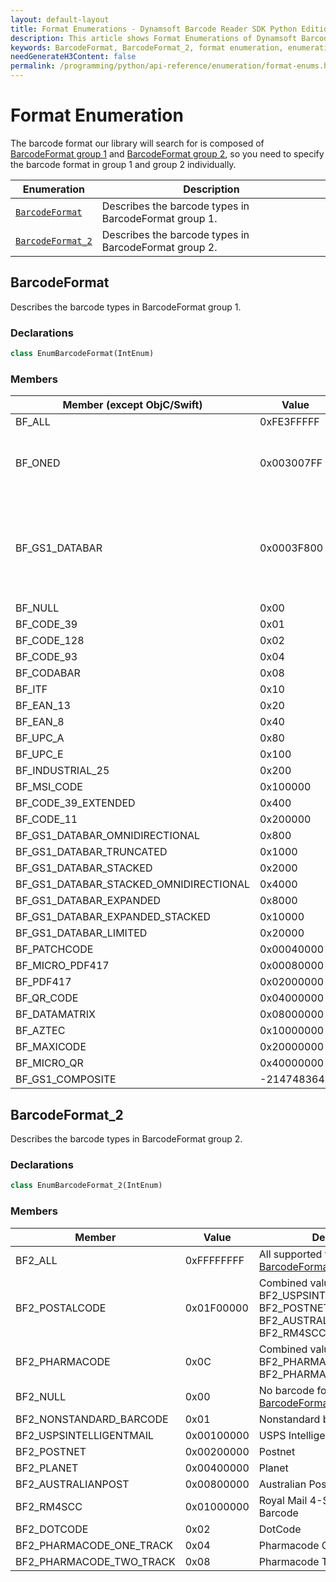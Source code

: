 ```yaml
---
layout: default-layout
title: Format Enumerations - Dynamsoft Barcode Reader SDK Python Edition
description: This article shows Format Enumerations of Dynamsoft Barcode Reader.
keywords: BarcodeFormat, BarcodeFormat_2, format enumeration, enumeration
needGenerateH3Content: false
permalink: /programming/python/api-reference/enumeration/format-enums.html
---
```


# Format Enumeration

The barcode format our library will search for is composed of [BarcodeFormat group 1](#barcodeformat) and [BarcodeFormat group 2](#barcodeformat_2), so you need to specify the barcode format in group 1 and group 2 individually.

| Enumeration | Description |
|-------------|-------------|
| [`BarcodeFormat`](#barcodeformat) | Describes the barcode types in BarcodeFormat group 1. |
| [`BarcodeFormat_2`](#barcodeformat_2) | Describes the barcode types in BarcodeFormat group 2. |

## BarcodeFormat

Describes the barcode types in BarcodeFormat group 1.

### Declarations

```python
class EnumBarcodeFormat(IntEnum)
```


### Members

| Member (except ObjC/Swift) | Value | Description |
| -------------------------- | ----- | ----------- |
| BF_ALL | 0xFE3FFFFF | All supported formats in [BarcodeFormat group 1](#barcodeformat). |
| BF_ONED | 0x003007FF | Combined value of BF_CODABAR, BF_CODE_128, BF_CODE_39, BF_CODE_39_Extended, BF_CODE_93, BF_EAN_13, BF_EAN_8, INDUSTRIAL_25, BF_ITF, BF_UPC_A, BF_UPC_E, BF_MSI_CODE, BF_CODE_11. |
| BF_GS1_DATABAR | 0x0003F800 | Combined value of BF_GS1_DATABAR_OMNIDIRECTIONAL, BF_GS1_DATABAR_TRUNCATED, BF_GS1_DATABAR_STACKED, BF_GS1_DATABAR_STACKED_OMNIDIRECTIONAL, BF_GS1_DATABAR_EXPANDED, BF_GS1_DATABAR_EXPANDED_STACKED, BF_GS1_DATABAR_LIMITED. |
| BF_NULL | 0x00 | No barcode format in [BarcodeFormat group 1](#barcodeformat). |
| BF_CODE_39 | 0x01 | Code 39 |
| BF_CODE_128 | 0x02 | Code 128 |
| BF_CODE_93 | 0x04 | Code 93 |
| BF_CODABAR | 0x08 | Codabar |
| BF_ITF  | 0x10 | ITF |
| BF_EAN_13 | 0x20 | EAN-13 |
| BF_EAN_8 | 0x40 | EAN-8 |
| BF_UPC_A | 0x80 | UPC-A |
| BF_UPC_E | 0x100 | UPC-E |
| BF_INDUSTRIAL_25 | 0x200 | Industrial 2 of 5 |
| BF_MSI_CODE | 0x100000 | MSI Code |
| BF_CODE_39_EXTENDED | 0x400 | Code 39 Extended |
| BF_CODE_11 | 0x200000 | Code 11 |
| BF_GS1_DATABAR_OMNIDIRECTIONAL | 0x800 | GS1 Databar Omnidirectional |
| BF_GS1_DATABAR_TRUNCATED | 0x1000 | GS1 Databar Truncated |
| BF_GS1_DATABAR_STACKED | 0x2000 | GS1 Databar Stacked |
| BF_GS1_DATABAR_STACKED_OMNIDIRECTIONAL | 0x4000 | GS1 Databar Stacked Omnidirectional |
| BF_GS1_DATABAR_EXPANDED | 0x8000 | GS1 Databar Expanded |
| BF_GS1_DATABAR_EXPANDED_STACKED | 0x10000 | GS1 Databar Expaned Stacked |
| BF_GS1_DATABAR_LIMITED | 0x20000 | GS1 Databar Limited |
| BF_PATCHCODE | 0x00040000 | Patch code |
| BF_MICRO_PDF417 | 0x00080000 | Micro PDF417 |
| BF_PDF417 | 0x02000000 | PDF417 |
| BF_QR_CODE | 0x04000000 | QRCode |
| BF_DATAMATRIX | 0x08000000 | DataMatrix |
| BF_AZTEC | 0x10000000 | AZTEC |
| BF_MAXICODE | 0x20000000 | MAXICODE |
| BF_MICRO_QR | 0x40000000 | Micro QR Code |
| BF_GS1_COMPOSITE | -2147483648 | GS1 Composite Code |

## BarcodeFormat_2

Describes the barcode types in BarcodeFormat group 2.

### Declarations

```python
class EnumBarcodeFormat_2(IntEnum)
```


### Members

| Member | Value | Description |
| -------------- | ----- | ----------- |
| BF2_ALL | 0xFFFFFFFF | All supported formats in [BarcodeFormat group 2](#barcodeformat_2). |
| BF2_POSTALCODE | 0x01F00000 | Combined value of BF2_USPSINTELLIGENTMAIL, BF2_POSTNET, BF2_PLANET, BF2_AUSTRALIANPOST, BF2_RM4SCC. |
| BF2_PHARMACODE | 0x0C | Combined value of BF2_PHARMACODE_ONE_TRACK, BF2_PHARMACODE_TWO_TRACK. |
| BF2_NULL | 0x00 | No barcode format in [BarcodeFormat group 2](#barcodeformat_2). |
| BF2_NONSTANDARD_BARCODE | 0x01 | Nonstandard barcode |
| BF2_USPSINTELLIGENTMAIL | 0x00100000 | USPS Intelligent Mail |
| BF2_POSTNET | 0x00200000 | Postnet |
| BF2_PLANET | 0x00400000 | Planet |
| BF2_AUSTRALIANPOST | 0x00800000 | Australian Post |
| BF2_RM4SCC | 0x01000000 | Royal Mail 4-State Customer Barcode |
| BF2_DOTCODE | 0x02 | DotCode |
| BF2_PHARMACODE_ONE_TRACK | 0x04 | Pharmacode One-Track |
| BF2_PHARMACODE_TWO_TRACK | 0x08 | Pharmacode Two-Track |
